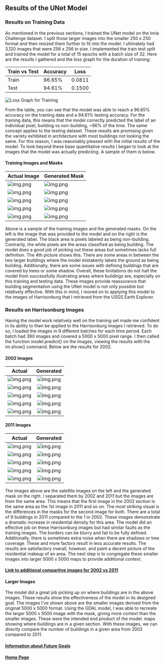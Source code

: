 ## Results of the UNet Model
### Results on Training Data
As mentioned in the previous sections, I trained the UNet model on the Inria Challenge dataset. I split those larger images into the smaller 250 x 250 format and then resized them further to fit into the model. I ultimately had 3,120 images that were 256 x 256 in size. I implemented the train test split and trained the model for a total of 15 epochs with a batch size of 32. Here are the results I gathered and the loss graph for the duration of training:

| Train vs Test | Accuracy | Loss | 
| ------------- | -------- | ---- |
| Train | 96.65% | 0.0811 |
| Test | 94.61% | 0.1500 |

![Loss Graph for Training](loss_graph.png)

From the table, you can see that the model was able to reach a 96.65% accuracy on the training data and a 94.61% testing accuracy. For the training data, this means that the model correctly predicted the label of an individual pixel, building vs non-building, ~96% of the time. The same concept applies to the testing dataset. These results are promising given the variety exhibited in architecture with most buildings not looking the same. For this reason, I was reasonably pleased with the initial results of the model. To look beyond these base quantitative results I began to look at the images that the model was actually predicting. A sample of them is below.

#### Training Images and Masks

| Actual Image | Generated Mask | 
| ------------ | -------------- | 
| ![img.png](images/16_train_actual.png) | ![img.png](images/16_test_gen.png)|
| ![img.png](images/921_train_actual.png) | ![img.png](images/921_test_gen.png) |
| ![img.png](images/630_train_actual.png) | ![img.png](images/630_test_gen.png) |
| ![img.png](images/520_train_actual.png) | ![img.png](images/520_test_gen.png) | 
| ![img.png](images/410_train_actual.png) | ![img.png](images/410_test_gen.png) |

Above is a sample of the training images and the generated masks. On the left is the image that was provided to the model and on the right is the generated label. The black area is pixels labeled as being non-building. Contrarily, the white pixels are the areas classified as being building. The model does a good job of picking out these areas but sometimes lacks full definition. The 4th picture shows this. There are some areas in between the two larger buildings where the model mistakenly labels the ground as being building. Additionally, there are some issues with defining buildings that are covered by trees or some shadow. Overall, these limitations do not halt the model from successfully illustrating areas where buildings are, especially on this training and testing data. These images provide reassurance that building segmentation using the UNet model is not only possible but relatively effective. With this in mind, I moved on to applying this model to the images of Harrisonburg that I retrieved from the USGS Earth Explorer. 
### Results on Harrisonburg Images
Having the model work relatively well on the training set made me confident in its ability to then be applied to the Harrisonburg images I retrieved. To do so, I loaded the images in 9 different batches for each time period. Each batch had 390 images and covered a 5000 x 5000 pixel range. I then called the function model.predict() on the images, viewing the results with the im.show() command. Below are the results for 2002.

#### 2002 Images

| Actual | Generated |
| :------: | :--------: | 
| ![img.png](images/512_25_02_actual.png) | ![img.png](images/512_25_02_gen.png) |
| ![img.png](images/07_37_actual.png) | ![img.png](images/07_37_gen.png) |
| ![img.png](images/07_36_actual.png) | ![img.png](images/07_36_gen.png) |
| ![img.png](images/07_60_actual.png) | ![img.png](images/07_60_gen.png) |
| ![img.png](images/07_65_actual.png) | ![img.png](images/07_65_gen.png) |

#### 2011 Images 

| Actual | Generated |
| :------: | :---------: | 
| ![img.png](images/11_25_actual.png) | ![img.png](images/11_25_gen.png) | 
| ![img.png](images/11_37_actual.png) | ![img.png](images/11_37_gen.png) |
| ![img.png](images/11_36_actual.png) | ![img.png](images/11_36_gen.png) | 
| ![img.png](images/11_60_actual.png) | ![img.png](images/11_60_gen.png) |
| ![img.png](images/11_65_actual.png) | ![img.png](images/11_65_gen.png) |


The images above are the satellite images on the left and the generated mask on the right. I separated them by 2002 and 2011 but the images are from the same area. This means that the first image in the 2002 section is the same area as the 1st image in 2011 and so on. The most striking visual is the differences in the masks for the second image for both. There are a total of 9 buildings in 2011 compared to the 1 in 2002. These images demonstrate a dramatic increase in residential density for this area. The model did an effective job on these Harrisonburg images but had similar faults as the training images. The borders can be blurry and fail to be fully defined. Additionally, there is sometimes extra noise when there are shadows or tree coverage. These and more factors result in less accurate results. The results are satisfactory overall, however, and paint a decent picture of the residential makeup of an area. The next step is to congregate these smaller images into larger 5000 x 5000 maps to provide additional context. 

#### [Link to additional comparitve images for 2002  vs 2011](images.md)

#### Larger Images 
The model did a great job picking up on where buildings are in the above images. These results show the effectiveness of the model in its designed goal. The images I've shown above are the smaller images derived from the original 5000 x 5000 format. Using the GDAL model, I was able to recreate the larger 5000 x 5000 image with the mask, giving more context than the smaller images. These were the intended end product of the model: maps showing where buildings are in a given section. With these images, we can directly compare the number of buildings in a given area from 2002 compared to 2011. 


#### [Information about Future Goals](future.md)

#### [Home Page](README.md)
